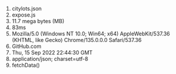 1) citylots.json
2) expose.js
3) 11.7 mega bytes (MB)
4) 83ms
5) Mozilla/5.0 (Windows NT 10.0; Win64; x64) AppleWebKit/537.36 (KHTML, like Gecko) Chrome/135.0.0.0 Safari/537.36
6) GitHub.com
7) Thu, 15 Sep 2022 22:44:30 GMT
8) application/json; charset=utf-8
9) fetchData()


